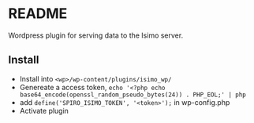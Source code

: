 # README #
Wordpress plugin for serving data to the Isimo server.

## Install ##
* Install into `<wp>/wp-content/plugins/isimo_wp/`
* Genereate a access token, `echo '<?php echo base64_encode(openssl_random_pseudo_bytes(24)) . PHP_EOL;' | php`
* add `define('SPIRO_ISIMO_TOKEN', '<token>');` in wp-config.php
* Activate plugin
